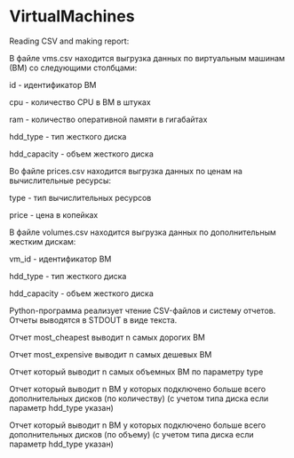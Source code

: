 # VirtualMachines
Reading CSV and making report:

В файле vms.csv находится выгрузка данных по виртуальным машинам (ВМ) со следующими столбцами:

id - идентификатор ВМ

cpu - количество CPU в ВМ в штуках

ram - количество оперативной памяти в гигабайтах

hdd_type - тип жесткого диска

hdd_capacity - объем жесткого диска

Во файле prices.csv находится выгрузка данных по ценам на вычислительные ресурсы:

type - тип вычислительных ресурсов

price - цена в копейках

В файле volumes.csv находится выгрузка данных по дополнительным жестким дискам:

vm_id - идентификатор ВМ

hdd_type - тип жесткого диска

hdd_capacity - объем жесткого диска

Python-программа реализует чтение CSV-файлов и систему отчетов. Отчеты выводятся в STDOUT в виде текста.

Отчет most_cheapest выводит n самых дорогих ВМ

Отчет most_expensive выводит n самых дешевых ВМ

Отчет который выводит n самых объемных ВМ по параметру type

Отчет который выводит n ВМ у которых подключено больше всего дополнительных дисков (по количеству) (с учетом типа диска если параметр hdd_type указан)

Отчет который выводит n ВМ у которых подключено больше всего дополнительных дисков (по объему) (с учетом типа диска если параметр hdd_type указан)
